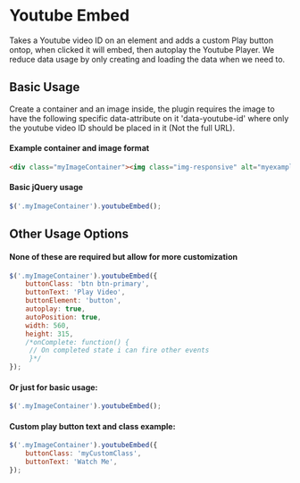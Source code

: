 # Youtube Embed
Takes a Youtube video ID on an element and adds a custom Play button ontop, when clicked it will embed, then autoplay the Youtube Player.
We reduce data usage by only creating and loading the data when we need to.

## Basic Usage
Create a container and an image inside, the plugin requires the image to have the following specific data-attribute on it 'data-youtube-id' where only the youtube video ID should be placed in it (Not the full URL).
#### Example container and image format
```html
<div class="myImageContainer"><img class="img-responsive" alt="myexampleimg" src="http://placehold.it/500" data-youtube-id="iNJdPyoqt8U" /></div>
```

#### Basic jQuery usage
```javascript
$('.myImageContainer').youtubeEmbed();
```

## Other Usage Options
#### None of these are required but allow for more customization
```javascript
$('.myImageContainer').youtubeEmbed({
    buttonClass: 'btn btn-primary',
    buttonText: 'Play Video',
    buttonElement: 'button',
    autoplay: true,
    autoPosition: true,
    width: 560,
    height: 315,
    /*onComplete: function() {
     // On completed state i can fire other events
     }*/
});
```

#### Or just for basic usage:
```javascript
$('.myImageContainer').youtubeEmbed();
```

#### Custom play button text and class example:
```javascript
$('.myImageContainer').youtubeEmbed({
    buttonClass: 'myCustomClass',
    buttonText: 'Watch Me',
});
```

